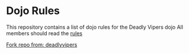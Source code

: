 Dojo Rules
==========

This repository contains a list of dojo rules for the Deadly Vipers dojo
All members should read the [rules](https://github.com/rmamchyk/dojo_rules/wiki/Rules)

[Fork repo from: deadlyvipers](https://github.com/deadlyvipers)
